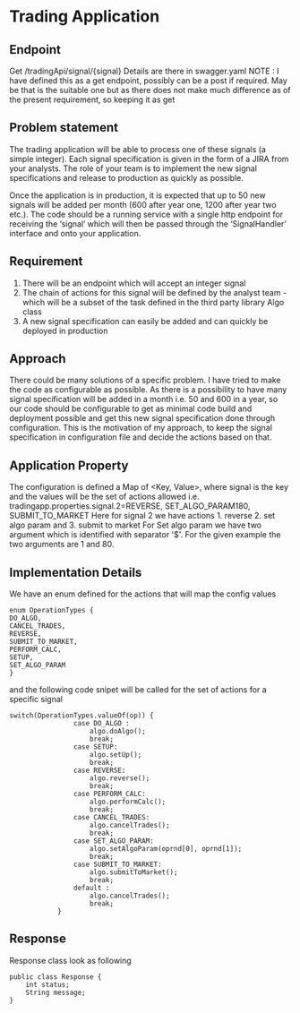 # Trading Application
## Endpoint
Get
/tradingApi/signal/{signal} 
Details are there in swagger.yaml 
NOTE : I have defined this as a get endpoint, possibly can be a post if required.
May be that is the suitable one but as there does not make much difference as of the present requirement, so keeping it as get
## Problem statement
The trading application will be able to process one of these
signals (a simple integer). Each signal specification is given in the form of a JIRA
from your analysts. The role of your team is to implement the new signal specifications and
release to production as quickly as possible.

Once the application is in production, it is
expected that up to 50 new signals will be added per month (600 after year one, 1200 after
year two etc.). The code should be a running service with a single http endpoint for receiving the ‘signal’
which will then be passed through the ‘SignalHandler’ interface and onto your application.

## Requirement
1. There will be an endpoint which will accept an integer signal
2. The chain of actions for this signal will be defined by the analyst team - which will be a subset of the task defined in the third party library Algo class
3. A new signal specification can easily be added and can quickly be deployed in production
## Approach
There could be many solutions of a specific problem. I have tried to make the code as configurable as possible.
As there is a possibility to have many signal specification will be added in a month i.e. 50 and 600 in a year, so our code should be configurable to get as minimal code build and deployment possible and get this new signal specification done through configuration.
This is the motivation of my approach, to keep the signal specification in configuration file and decide the actions based on that.
## Application Property
The configuration is defined a Map of <Key, Value>, where signal is the key and the values will be the set of actions allowed
i.e. tradingapp.properties.signal.2=REVERSE, SET_ALGO_PARAM$1$80, SUBMIT_TO_MARKET
Here for signal 2 we have actions 1. reverse 2. set algo param and 3. submit to market
For Set algo param we have two argument which is identified with separator '$'. For the given example the two arguments are 1 and 80.
## Implementation Details
We have an enum defined for the actions that will map the config values
```aidl
enum OperationTypes {
DO_ALGO,
CANCEL_TRADES,
REVERSE,
SUBMIT_TO_MARKET,
PERFORM_CALC,
SETUP,
SET_ALGO_PARAM
}
```

and the following code snipet will be called for the set of actions for a specific signal
```aidl
switch(OperationTypes.valueOf(op)) {
                case DO_ALGO :
                    algo.doAlgo();
                    break;
                case SETUP:
                    algo.setUp();
                    break;
                case REVERSE:
                    algo.reverse();
                    break;
                case PERFORM_CALC:
                    algo.performCalc();
                    break;
                case CANCEL_TRADES:
                    algo.cancelTrades();
                    break;
                case SET_ALGO_PARAM:
                    algo.setAlgoParam(oprnd[0], oprnd[1]);
                    break;
                case SUBMIT_TO_MARKET:
                    algo.submitToMarket();
                    break;
                default :
                    algo.cancelTrades();
                    break;
            }
```
## Response
Response class look as following
```aidl
public class Response {
    int status;
    String message;
}
```
